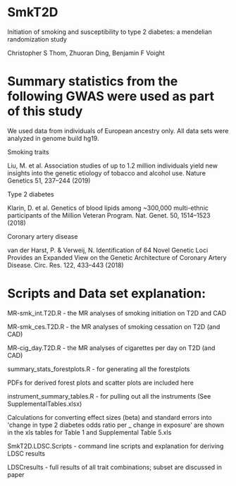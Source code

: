 # SmkT2D

Initiation of smoking and susceptibility to type 2 diabetes: a mendelian randomization study

Christopher S Thom, Zhuoran Ding, Benjamin F Voight

# Summary statistics from the following GWAS were used as part of this study
 We used data from individuals of European ancestry only. All data sets were analyzed in genome build hg19. 

Smoking traits

Liu, M. et al. Association studies of up to 1.2 million individuals yield new insights into the genetic etiology of tobacco and alcohol use. Nature Genetics 51, 237–244 (2019)



Type 2 diabetes

Klarin, D. et al. Genetics of blood lipids among ~300,000 multi-ethnic participants of the Million Veteran Program. Nat. Genet. 50, 1514–1523 (2018)



Coronary artery disease 

van der Harst, P. & Verweij, N. Identification of 64 Novel Genetic Loci Provides an Expanded View on the Genetic Architecture of Coronary Artery Disease. Circ. Res. 122, 433–443 (2018) 



# Scripts and Data set explanation:

   MR-smk_int.T2D.R - the MR analyses of smoking initiation on T2D and CAD
   
   MR-smk_ces.T2D.R  - the MR analyses of smoking cessation on T2D (and CAD)
   
   MR-cig_day.T2D.R - the MR analyses of cigarettes per day on T2D (and CAD)
   
   summary_stats_forestplots.R - for generating all the forestplots   
   
   PDFs for derived forest plots and scatter plots are included here
   
   instrument_summary_tables.R - for pulling out all the instruments (See SupplementalTables.xlsx)
    
   Calculations for converting effect sizes (beta) and standard errors into 'change in type 2 diabetes odds ratio per _ change in exposure' are shown in the xls tables for Table 1 and Supplemental Table 5.xls
   
   SmkT2D.LDSC.Scripts - command line scripts and explanation for deriving LDSC results
   
   LDSCresults - full results of all trait combinations; subset are discussed in paper
   
   
